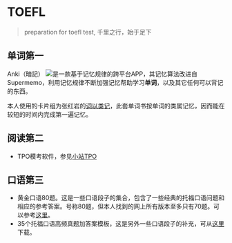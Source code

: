 # TOEFL
> preparation for toefl test, 千里之行，始于足下

## 单词第一

Anki（暗記）
[![](https://ankiweb.net/static/anki-logo2.png)](https://apps.ankiweb.net/)是一款基于记忆规律的跨平台APP，其记忆算法改进自Supermemo，利用记忆规律不断加强记忆帮助学习**单词**，以及其它任何可以背记的东西。

本人使用的卡片组为张红岩的[词以类记](https://ankiweb.net/shared/info/1035811674)，此套单词书按单词的类属记忆，因而能在较短的时间内完成第一遍记忆。

## 阅读第二

- TPO模考软件，参见[小站TPO](https://tiku.zhan.com/tpoPc.html)

## 口语第三

- 黄金口语80题。这是一些口语段子的集合，包含了一些经典的托福口语问题和相应的参考答案。号称80题，但本人找到的网上所有版本至多只有70题。可以参考[这里](http://www.kekenet.com/menu/14471/)。
- 35个托福口语高频真题加答案模板，这是另外一些口语段子的补充，可从[这里](TOEFL-speaking/35个托福口语高频真题加答案模板.pdf)下载。
